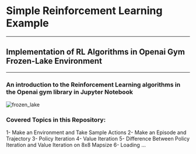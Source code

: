 # Simple Reinforcement Learning Example
***
## Implementation of RL Algorithms in Openai Gym Frozen-Lake Environment
***
### An introduction to the Reinforcement Learning algorithms in the Openai gym library in Jupyter Notebook 

![frozen_lake](https://github.com/ariankhanjani/Frozen-Lake-Openai-Gym/assets/89731483/4cc8850a-81c2-4132-87d8-401e2663e52c)

### Covered Topics in this Repository:
1- Make an Environment and Take Sample Actions
2- Make an Episode and Trajectory
3- Policy Iteration
4- Value Iteration
5- Difference Between Policy Iteration and Value Iteration on 8x8 Mapsize
6- Loading ...
